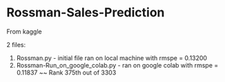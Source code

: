 # Rossman-Sales-Prediction
From kaggle

2 files:

1. Rossman.py - initial file ran on local machine with rmspe = 0.13200
2. Rossman-Run_on_google_colab.py - ran on google colab with rmspe = 0.11837 ~~ Rank 375th out of 3303